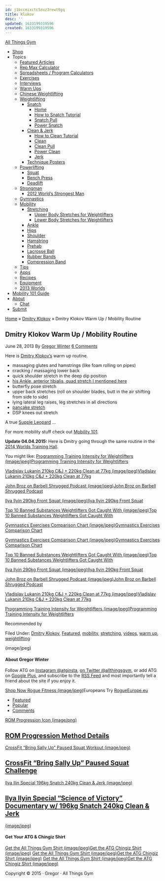 ```yaml
---
id: j1bccmixctc5suz3rewt9gq
title: Klokov
desc: ''
updated: 1633199319596
created: 1633199319596
---
```

[All Things Gym](http://www.allthingsgym.com/)

- [Shop](http://www.allthingsgym.com/shop/)
- Topics
  - [Featured Articles](http://www.allthingsgym.com/category/featured/)
  - [Rep Max Calculator](http://www.allthingsgym.com/rep-max-calculator/)
  - [Spreadsheets / Program Calculators](http://www.allthingsgym.com/category/spreadsheet/)
  - [Exercises](http://www.allthingsgym.com/category/exercises/)
  - [Interviews](http://www.allthingsgym.com/category/interviews/)
  - [Warm Ups](http://www.allthingsgym.com/category/warm-up/)
  - [Chinese Weightlifting](http://www.allthingsgym.com/category/chinese-weightlifting/)
  - [Weightlifting](http://www.allthingsgym.com/category/weightlifting/)
    - [Snatch](http://www.allthingsgym.com/category/snatch/)
      - [Home](http://www.allthingsgym.com/)
      - [How to Snatch Tutorial](http://www.allthingsgym.com/2011/10/how-to-snatch-tutorial-with-glenn-pendlay/)
      - [Snatch Pull](http://www.allthingsgym.com/category/snatch-pull/)
      - [Power Snatch](http://www.allthingsgym.com/category/power-snatch/)
    - [Clean & Jerk](http://www.allthingsgym.com/category/clean-and-jerk/)
      - [How to Clean Tutorial](http://www.allthingsgym.com/2011/10/how-to-clean-tutorial-with-glenn-pendlay/)
      - [Clean](http://www.allthingsgym.com/category/clean/)
      - [Clean Pull](http://www.allthingsgym.com/category/clean-pull/)
      - [Power Clean](http://www.allthingsgym.com/category/power-clean/)
      - [Jerk](http://www.allthingsgym.com/category/jerk/)
    - [Technique Posters](http://www.allthingsgym.com/2012/10/weightlifting-technique-posters-for-snatch-clean-jerk/)
  - [Powerlifting](http://www.allthingsgym.com/category/powerlifting/)
    - [Squat](http://www.allthingsgym.com/category/squat/)
    - [Bench Press](http://www.allthingsgym.com/category/bench-press/)
    - [Deadlift](http://www.allthingsgym.com/category/deadlift/)
  - [Strongman](http://www.allthingsgym.com/category/strongman/)
    - [2012 World’s Strongest Man](http://www.allthingsgym.com/2012wsm/)
  - [Gymnastics](http://www.allthingsgym.com/category/gymnastics/)
  - [Mobility](http://www.allthingsgym.com/category/mobility/)
    - [Stretching](http://www.allthingsgym.com/category/stretching/)
      - [Upper Body Stretches for Weightlifters](http://www.allthingsgym.com/2011/10/upper-body-stretches-for-olympic-weightlifting/)
      - [Lower Body Stretches for Weightlifters](http://www.allthingsgym.com/2011/10/hip-and-ankle-stretches-for-olympic-weightlifting/)
    - [Ankle](http://www.allthingsgym.com/category/ankle/)
    - [Hips](http://www.allthingsgym.com/category/hips/)
    - [Shoulder](http://www.allthingsgym.com/category/shoulder/)
    - [Hamstring](http://www.allthingsgym.com/category/hamstring/)
    - [Prehab](http://www.allthingsgym.com/category/prehab/)
    - [Lacrosse Ball](http://www.allthingsgym.com/category/lacrosse-ball/)
    - [Rubber Bands](http://www.allthingsgym.com/category/rubber-bands/)
    - [Compression Band](http://www.allthingsgym.com/category/compression-band/)
  - [Tips](http://www.allthingsgym.com/category/tips/)
  - [Apps](http://www.allthingsgym.com/category/apps/)
  - [Recipes](http://www.allthingsgym.com/category/recipe/)
  - [Equipment](http://www.allthingsgym.com/category/equipment/)
  - [2013 Worlds](http://www.allthingsgym.com/2013wwc/)
- [Mobility 101 Guide](http://www.allthingsgym.com/mobility101/)
- [About](http://www.allthingsgym.com/about/)
  - [Chat](http://www.allthingsgym.com/chat/)
- [Submit](http://www.allthingsgym.com/submit/)

[Home](http://www.allthingsgym.com/) » [Dmitry Klokov](http://www.allthingsgym.com/category/dmitry-klokov/) » Dmitry Klokov Warm Up / Mobility Routine

## Dmitry Klokov Warm Up / Mobility Routine

June 28, 2013 By [Gregor Winter](http://www.allthingsgym.com/author/gregor/) [6 Comments](http://www.allthingsgym.com/dmitry-klokov-warm-up-routine/#disqus_thread)

Here is [Dmitry Klokov’s](http://www.allthingsgym.com/dmitry-klokov-paused-back-squats/) warm up routine.

- massaging glutes and hamstrings (like foam rolling on pipes)
- cracking / massaging lower back
- quick shoulder stretch in the deep dip position
- [his Ankle, anterior tibialis, quad stretch I mentioned here](http://www.allthingsgym.com/dmitry-klokov-ankle-stretch/)
- butterfly pose stretch
- upper back stretches (roll on shoulder blades, butt in the air shifting from side to side)
- lying lateral leg raises, leg stretches in all directions
- [pancake stretch](http://www.allthingsgym.com/pancake-stretch-with-stick/)
- DSP knees out stretch

A true [Supple Leopard](http://www.allthingsgym.com/50-page-sample-of-kelly-starretts-book-becoming-a-supple-leopard/) …

For more mobility stuff check out [Mobility 101](http://www.allthingsgym.com/mobility101/).

**Update 04.04.2015:** Here is Dmitry going through the same routine in the [2014 Worlds Training Hall](http://www.allthingsgym.com/2014-world-championships-training-hall-videos/).

You might like:
[Programming Training Intensity for Weightlifters (image/jpeg)](http://www.allthingsgym.com/programming-training-intensity-weightlifters/)[Programming Training Intensity for Weightlifters](http://www.allthingsgym.com/programming-training-intensity-weightlifters/)

[Vladislav Lukanin 210kg C&J + 220kg Clean at 77kg (image/jpeg)](http://www.allthingsgym.com/vladislav-lukanin-210kg-cj-220kg-clean-at-77kg/)[Vladislav Lukanin 210kg C&J + 220kg Clean at 77kg](http://www.allthingsgym.com/vladislav-lukanin-210kg-cj-220kg-clean-at-77kg/)

[John Broz on Barbell Shrugged Podcast (image/jpeg)](http://www.allthingsgym.com/john-broz-on-barbell-shrugged-podcast/)[John Broz on Barbell Shrugged Podcast](http://www.allthingsgym.com/john-broz-on-barbell-shrugged-podcast/)

[Ilya Ilyin 290kg Front Squat (image/jpeg)](http://www.allthingsgym.com/ilya-ilyin-290kg-front-squat/)[Ilya Ilyin 290kg Front Squat](http://www.allthingsgym.com/ilya-ilyin-290kg-front-squat/)

[Top 10 Banned Substances Weightlifters Got Caught With (image/jpeg)](http://www.allthingsgym.com/top-10-banned-substances-weightlifters-got-caught-with/)[Top 10 Banned Substances Weightlifters Got Caught With](http://www.allthingsgym.com/top-10-banned-substances-weightlifters-got-caught-with/)

[Gymnastics Exercises Comparison Chart (image/jpeg)](http://www.allthingsgym.com/gymnastics-exercises-comparison-chart/)[Gymnastics Exercises Comparison Chart](http://www.allthingsgym.com/gymnastics-exercises-comparison-chart/)

[Gymnastics Exercises Comparison Chart (image/jpeg)](http://www.allthingsgym.com/gymnastics-exercises-comparison-chart/)[Gymnastics Exercises Comparison Chart](http://www.allthingsgym.com/gymnastics-exercises-comparison-chart/)

[Top 10 Banned Substances Weightlifters Got Caught With (image/jpeg)](http://www.allthingsgym.com/top-10-banned-substances-weightlifters-got-caught-with/)[Top 10 Banned Substances Weightlifters Got Caught With](http://www.allthingsgym.com/top-10-banned-substances-weightlifters-got-caught-with/)

[Ilya Ilyin 290kg Front Squat (image/jpeg)](http://www.allthingsgym.com/ilya-ilyin-290kg-front-squat/)[Ilya Ilyin 290kg Front Squat](http://www.allthingsgym.com/ilya-ilyin-290kg-front-squat/)

[John Broz on Barbell Shrugged Podcast (image/jpeg)](http://www.allthingsgym.com/john-broz-on-barbell-shrugged-podcast/)[John Broz on Barbell Shrugged Podcast](http://www.allthingsgym.com/john-broz-on-barbell-shrugged-podcast/)

[Vladislav Lukanin 210kg C&J + 220kg Clean at 77kg (image/jpeg)](http://www.allthingsgym.com/vladislav-lukanin-210kg-cj-220kg-clean-at-77kg/)[Vladislav Lukanin 210kg C&J + 220kg Clean at 77kg](http://www.allthingsgym.com/vladislav-lukanin-210kg-cj-220kg-clean-at-77kg/)

[Programming Training Intensity for Weightlifters (image/jpeg)](http://www.allthingsgym.com/programming-training-intensity-weightlifters/)[Programming Training Intensity for Weightlifters](http://www.allthingsgym.com/programming-training-intensity-weightlifters/)

Recommended by

Filed Under: [Dmitry Klokov](http://www.allthingsgym.com/category/dmitry-klokov/), [Featured](http://www.allthingsgym.com/category/featured/), [mobility](http://www.allthingsgym.com/category/mobility/), [stretching](http://www.allthingsgym.com/category/stretching/), [videos](http://www.allthingsgym.com/category/videos/), [warm up](http://www.allthingsgym.com/category/warm-up/), [weightlifting](http://www.allthingsgym.com/category/weightlifting/)

(image/jpeg)

#### About Gregor Winter

Follow ATG on [Instagram @atginsta](http://instagram.com/atginsta), [on Twitter @allthingsgym](https://twitter.com/allthingsgym), or add ATG on [Google Plus](https://plus.google.com/112934283414865469860), and subscribe to the [RSS Feed](http://feeds.feedburner.com/allthingsgym) and most importantly tell a friend about the site if you enjoy it.

[Shop Now Rogue Fitness (image/jpeg)](http://www.roguefitness.com/?a_aid=4e7f18d2dfb24&a_bid=5176f2fa)Europeans Try [RogueEurope.eu](http://www.rogueeurope.eu/?a_aid=4e7f18d2dfb24&a_bid=5176f2fa)

- [Featured](http://www.allthingsgym.com/dmitry-klokov-warm-up-routine/#tab-tabber_widget-3-1)
- [Popular](http://www.allthingsgym.com/dmitry-klokov-warm-up-routine/#tab-tabber_widget-3-2)
- [Comments](http://www.allthingsgym.com/dmitry-klokov-warm-up-routine/#tab-tabber_widget-3-3)

[ROM Progression Icon (image/png)](http://www.allthingsgym.com/rom-progression-method-details-for-531/)

## [ROM Progression Method Details](http://www.allthingsgym.com/rom-progression-method-details-for-531/)

[CrossFit “Bring Sally Up” Paused Squat Workout (image/jpeg)](http://www.allthingsgym.com/crossfit-bring-sally-paused-squat-workout/)

## [CrossFit “Bring Sally Up” Paused Squat Challenge](http://www.allthingsgym.com/crossfit-bring-sally-paused-squat-workout/)

[Ilya Ilin Special 196kg Snatch 240kg Clean & Jerk (image/jpeg)](http://www.allthingsgym.com/ilya-ilin-science-of-victory-documentary-196kg-snatch-240kg-clean-jerk/)

## [Ilya Ilyin Special “Science of Victory” Documentary w/ 196kg Snatch 240kg Clean & Jerk](http://www.allthingsgym.com/ilya-ilin-science-of-victory-documentary-196kg-snatch-240kg-clean-jerk/)

[(image/jpeg)](http://redirect.strengthshop.co.uk/?a=atg)

#### Get Your ATG & Chingiz Shirt

[Get the All Things Gym Shirt (image/jpeg)](http://store.hookgrip.com/shop/all-things-gym-t-shirt/)[Get the ATG Chingiz Shirt (image/jpeg)](http://store.hookgrip.com/shop/chingiz-leaning-on-things-t-shirt-by-atg/) [Get the All Things Gym Shirt (image/jpeg)](http://store.hookgrip.com/shop/all-things-gym-t-shirt/)[Get the ATG Chingiz Shirt (image/jpeg)](http://store.hookgrip.com/shop/chingiz-leaning-on-things-t-shirt-by-atg/) [Get the All Things Gym Shirt (image/jpeg)](http://store.hookgrip.com/shop/all-things-gym-t-shirt/)[Get the ATG Chingiz Shirt (image/jpeg)](http://store.hookgrip.com/shop/chingiz-leaning-on-things-t-shirt-by-atg/)

Copyright © 2015 · Gregor · All Things Gym

